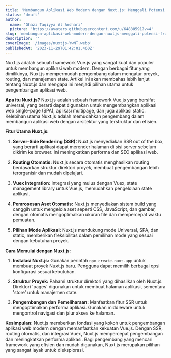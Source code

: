 ```yaml
---
title: 'Membangun Aplikasi Web Modern dengan Nuxt.js: Menggali Potensi Framework Vue.js yang Kuat'
status: 'draft'
author:
  name: 'Ghazi Taqiyya Al Anshari'
  picture: 'https://avatars.githubusercontent.com/u/64888591?v=4'
slug: 'membangun-aplikasi-web-modern-dengan-nuxtjs-menggali-potensi-framework-vuejs-yang-kuat'
description: ''
coverImage: '/images/nuxtjs-YwNT.webp'
publishedAt: '2023-11-29T01:42:01.460Z'
---
```


Nuxt.js adalah sebuah framework Vue.js yang sangat kuat dan populer untuk membangun aplikasi web modern. Dengan berbagai fitur yang dimilikinya, Nuxt.js mempermudah pengembang dalam mengatur proyek, routing, dan manajemen state. Artikel ini akan membahas lebih lanjut tentang Nuxt.js dan mengapa ini menjadi pilihan utama untuk pengembangan aplikasi web.

**Apa itu Nuxt.js?** Nuxt.js adalah sebuah framework Vue.js yang bersifat universal, yang berarti dapat digunakan untuk mengembangkan aplikasi web single-page (SPA), aplikasi multipage, dan juga aplikasi static. Kelebihan utama Nuxt.js adalah memudahkan pengembang dalam membangun aplikasi web dengan arsitektur yang terstruktur dan efisien.

**Fitur Utama Nuxt.js:**

1. **Server-Side Rendering (SSR):** Nuxt.js menyediakan SSR out of the box, yang berarti aplikasi dapat merender halaman di sisi server sebelum dikirim ke browser. Ini meningkatkan performa dan SEO aplikasi web.

2. **Routing Otomatis:** Nuxt.js secara otomatis menghasilkan routing berdasarkan struktur direktori proyek, membuat pengembangan lebih terorganisir dan mudah dipelajari.

3. **Vuex Integration:** Integrasi yang mulus dengan Vuex, state management library untuk Vue.js, memudahkan pengelolaan state aplikasi.

4. **Pemrosesan Aset Otomatis:** Nuxt.js menyediakan sistem build yang canggih untuk mengelola aset seperti CSS, JavaScript, dan gambar, dengan otomatis mengoptimalkan ukuran file dan mempercepat waktu pemuatan.

5. **Pilihan Mode Aplikasi:** Nuxt.js mendukung mode Universal, SPA, dan static, memberikan fleksibilitas dalam pemilihan mode yang sesuai dengan kebutuhan proyek.

**Cara Memulai dengan Nuxt.js:**

1. **Instalasi Nuxt.js:** Gunakan perintah `npx create-nuxt-app` untuk membuat proyek Nuxt.js baru. Pengguna dapat memilih berbagai opsi konfigurasi sesuai kebutuhan.

2. **Struktur Proyek:** Pahami struktur direktori yang dihasilkan oleh Nuxt.js. Direktori 'pages' digunakan untuk membuat halaman aplikasi, sementara 'store' untuk manajemen state.

3. **Pengembangan dan Pemeliharaan:** Manfaatkan fitur SSR untuk mengoptimalkan performa aplikasi. Gunakan middleware untuk mengontrol navigasi dan jalur akses ke halaman.

**Kesimpulan:** Nuxt.js memberikan fondasi yang kokoh untuk pengembangan aplikasi web modern dengan memanfaatkan kekuatan Vue.js. Dengan SSR, routing otomatis, dan integrasi Vuex, Nuxt.js mempercepat pengembangan dan meningkatkan performa aplikasi. Bagi pengembang yang mencari framework yang efisien dan mudah digunakan, Nuxt.js merupakan pilihan yang sangat layak untuk dieksplorasi.